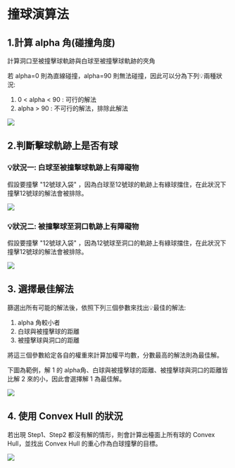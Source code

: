 # 撞球演算法
## 1.計算 alpha 角(碰撞角度)
計算洞口至被撞擊球軌跡與白球至被撞擊球軌跡的夾角

若 alpha=0 則為直線碰撞，alpha=90 則無法碰撞，因此可以分為下列:bulb:兩種狀況:

1. 0 < alpha < 90 : 可行的解法
2. alpha > 90 : 不可行的解法，排除此解法

![](https://i.imgur.com/fgd6DFj.png)

## 2.判斷擊球軌跡上是否有球
### :bulb:狀況一: 白球至被撞擊球軌跡上有障礙物

假設要撞擊 "12號球入袋" ，因為白球至12號球的軌跡上有綠球擋住，在此狀況下撞擊12號球的解法會被排除。

![](https://i.imgur.com/cI5yDG0.png)



### :bulb:狀況二: 被撞擊球至洞口軌跡上有障礙物

假設要撞擊 "12號球入袋" ，因為12號球至洞口的軌跡上有綠球擋住，在此狀況下撞擊12號球的解法會被排除。

![](https://i.imgur.com/gBvDu5B.png)




## 3. 選擇最佳解法
篩選出所有可能的解法後，依照下列三個參數來找出:bulb:最佳的解法:

1. alpha 角較小者
2. 白球與被撞擊球的距離
3. 被撞擊球與洞口的距離 

將這三個參數給定各自的權重來計算加權平均數，分數最高的解法則為最佳解。

下圖為範例，解 1 的 alpha角、白球與被撞擊球的距離、被撞擊球與洞口的距離皆比解 2 來的小，因此會選擇解 1 為最佳解。

![](https://i.imgur.com/WvHx3aV.png)


## 4. 使用 Convex Hull 的狀況

若出現 Step1、Step2 都沒有解的情形，則會計算出檯面上所有球的 Convex Hull，並找出 Convex Hull 的重心作為白球撞擊的目標。

![](https://i.imgur.com/pkiWJMN.png)





